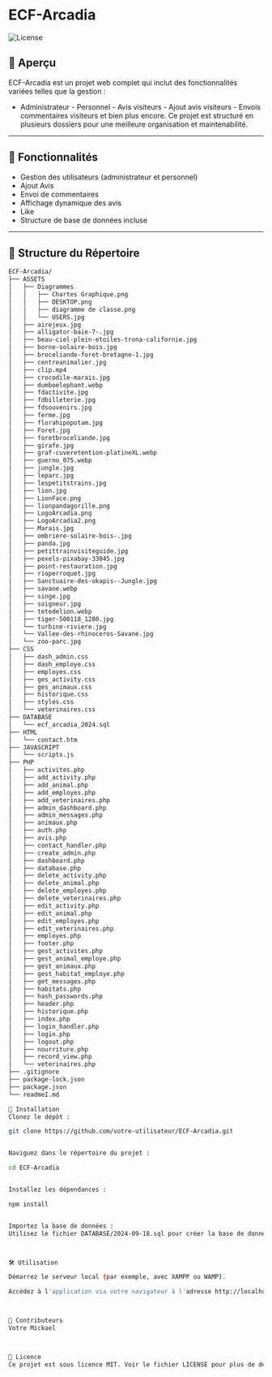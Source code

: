 
# ECF-Arcadia

![License](https://img.shields.io/badge/license-MIT-blue.svg)

## 📍 Aperçu

ECF-Arcadia est un projet web complet qui inclut des fonctionnalités variées telles que la gestion : 
 - Administrateur       - Personnel       - Avis visiteurs        - Ajout avis visiteurs         - Envois commentaires visiteurs et bien plus encore. 
 Ce projet est structuré en plusieurs dossiers pour une meilleure organisation et maintenabilité.

---

## 👾 Fonctionnalités

- Gestion des utilisateurs (administrateur et personnel)
- Ajout Avis
- Envoi de commentaires
- Affichage dynamique des avis
- Like
- Structure de base de données incluse

---

## 📂 Structure du Répertoire

```sh
ECF-Arcadia/
├── ASSETS
│   ├── Diagrammes
│   │   ├── Chartes Graphique.png
│   │   ├── DESKTOP.png
│   │   ├── diagramme de classe.png
│   │   └── USERS.jpg
│   ├── airejeux.jpg
│   ├── alligator-baie-7-.jpg
│   ├── beau-ciel-plein-etoiles-trona-californie.jpg
│   ├── borne-solaire-bois.jpg
│   ├── broceliande-foret-bretagne-1.jpg
│   ├── centreanimalier.jpg
│   ├── clip.mp4
│   ├── crocodile-marais.jpg
│   ├── dumboelephant.webp
│   ├── fdactivite.jpg
│   ├── fdbilleterie.jpg
│   ├── fdsouvenirs.jpg
│   ├── ferme.jpg
│   ├── florahipopotam.jpg
│   ├── Foret.jpg
│   ├── foretbroceliande.jpg
│   ├── girafe.jpg
│   ├── graf-cuveretention-platineXL.webp
│   ├── guerno_075.webp
│   ├── jungle.jpg
│   ├── leparc.jpg
│   ├── lespetitstrains.jpg
│   ├── lion.jpg
│   ├── LionFace.png
│   ├── lionpandagorille.png
│   ├── LogoArcadia.png
│   ├── LogoArcadia2.png
│   ├── Marais.jpg
│   ├── ombriere-solaire-bois-.jpg
│   ├── panda.jpg
│   ├── petittrainvisiteguide.jpg
│   ├── pexels-pixabay-33045.jpg
│   ├── point-restauration.jpg
│   ├── rioperroquet.jpg
│   ├── Sanctuaire-des-okapis--Jungle.jpg
│   ├── savane.webp
│   ├── singe.jpg
│   ├── soigneur.jpg
│   ├── tetedelion.webp
│   ├── tiger-500118_1280.jpg
│   └── turbine-riviere.jpg
│   └── Vallee-des-rhinoceros-Savane.jpg
│   └── zoo-parc.jpg
├── CSS
│   ├── dash_admin.css
│   ├── dash_employe.css
│   ├── employes.css
│   ├── ges_activity.css
│   ├── ges_animaux.css
│   ├── historique.css
│   ├── styles.css
│   └── veterinaires.css
├── DATABASE
│   └── ecf_arcadia_2024.sql
├── HTML
│   └── contact.htm
├── JAVASCRIPT
│   └── scripts.js
├── PHP
│   ├── activites.php
│   ├── add_activity.php
│   ├── add_animal.php
│   ├── add_employes.php
│   ├── add_veterinaires.php
│   ├── admin_dashboard.php
│   ├── admin_messages.php
│   ├── animaux.php
│   ├── auth.php
│   ├── avis.php
│   ├── contact_handler.php
│   ├── create_admin.php
│   ├── dashboard.php
│   ├── database.php
│   ├── delete_activity.php
│   ├── delete_animal.php
│   ├── delete_employes.php
│   ├── delete_veterinaires.php
│   ├── edit_activity.php
│   ├── edit_animal.php
│   ├── edit_employes.php
│   ├── edit_veterinaires.php
│   ├── employes.php
│   ├── footer.php
│   ├── gest_activites.php
│   ├── gest_animal_employe.php
│   ├── gest_animaux.php
│   ├── gest_habitat_employe.php
│   ├── get_messages.php
│   ├── habitats.php
│   ├── hash_passwords.php
│   ├── header.php
│   ├── historique.php
│   ├── index.php
│   ├── login_handler.php
│   ├── login.php
│   ├── logout.php
│   ├── nourriture.php
│   ├── record_view.php
│   └── veterinaires.php
├── .gitignore
├── package-lock.json
├── package.json
└── readmeI.md

🚀 Installation
Clonez le dépôt :

git clone https://github.com/votre-utilisateur/ECF-Arcadia.git


Naviguez dans le répertoire du projet :

cd ECF-Arcadia


Installez les dépendances :

npm install


Importez la base de données :
Utilisez le fichier DATABASE/2024-09-18.sql pour créer la base de données.



🛠️ Utilisation

Démarrez le serveur local (par exemple, avec XAMPP ou WAMP).

Accédez à l'application via votre navigateur à l'adresse http://localhost/ECF-Arcadia.



👥 Contributeurs
Votre Mickael



📄 Licence
Ce projet est sous licence MIT. Voir le fichier LICENSE pour plus de détails.
